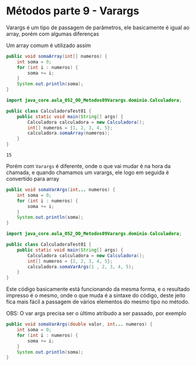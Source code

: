 # Métodos parte 9 - Varargs
Varargs é um tipo de passagem de parâmetros, ele basicamente é igual ao array, porém com algumas diferenças

Um array comum é utilizado assim
```java
public void somaArray(int[] numeros) {
    int soma = 0;
    for (int i : numeros) {
        soma += i;
    }
    System.out.println(soma);
}
```
```java
import java_core.aula_052_OO_Metodos09Varargs.dominio.Calculadora;

public class CalculadoraTest01 {
    public static void main(String[] args) {
        Calculadora calculadora = new Calculadora();
        int[] numeros = {1, 2, 3, 4, 5};
        calculadora.somaArray(numeros);
    }
}
```
```text
15
```
Porém com `Varargs` é diferente, onde o que vai mudar é na hora da chamada, e quando chamamos um varargs, ele logo
em seguida é convertido para array
```java
public void somaVarArgs(int... numeros) {
    int soma = 0;
    for (int i : numeros) {
        soma += i;
    }
    System.out.println(soma);
}
```
```java
import java_core.aula_052_OO_Metodos09Varargs.dominio.Calculadora;

public class CalculadoraTest01 {
    public static void main(String[] args) {
        Calculadora calculadora = new Calculadora();
        int[] numeros = {1, 2, 3, 4, 5};
        calculadora.somaVarArgs(1 , 2, 3, 4, 5);
    }
}
```
Este código basicamente está funcionando da mesma forma, e o resultado impresso é o mesmo, onde o que muda é a sintaxe
do código, deste jeito fica mais fácil a passagem de vários elementos do mesmo tipo no método.

OBS: O var args precisa ser o último atribudo a ser passado, por exemplo
```java
public void somaVarArgs(double valor, int... numeros) {
    int soma = 0;
    for (int i : numeros) {
        soma += i;
    }
    System.out.println(soma);
}
```